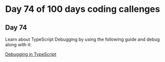 # Day 74 of 100 days coding callenges

## Day 74
Learn about TypeScript Debugging by using the following guide and debug along with it:


[Debugging in TypeScript](DAY74/TS-debuging/READM.md)